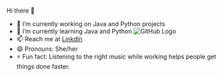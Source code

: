   Hi there 👋

- 🔭 I’m currently working on Java and Python projects
- 🌱 I’m currently learning Java and Python                                       ![GitHub Logo](https://github.githubassets.com/images/modules/logos_page/GitHub-Mark.png)
- 📫 Reach me at [LinkdIn](in/aarti-rani-8840021b6)
- 😄 Pronouns: She/her                                                                                    
- ⚡ Fun fact: Listening to the right music while working helps people get things done faster.
